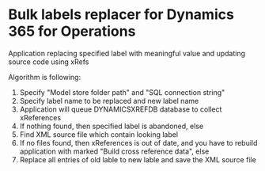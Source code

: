 # Bulk labels replacer for Dynamics 365 for Operations
Application replacing specified label with meaningful value and updating source code using xRefs

Algorithm is following:
1. Specify "Model store folder path" and "SQL connection string"
2. Specify label name to be replaced and new label name
3. Application will queue DYNAMICSXREFDB database to collect xReferences
4. If nothing found, then specified label is abandoned, else
5. Find XML source file which contain looking label
6. If no files found, then xReferences is out of date, and you have to rebuild application with marked "Build cross reference data", else
7. Replace all entries of old lable to new lable and save the XML source file
